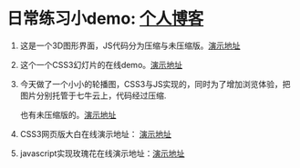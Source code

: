 
日常练习小demo:  [个人博客](http://www.shendengnian.com)    
==
1) 这是一个3D图形界面，JS代码分为压缩与未压缩版。[演示地址]( https://shendengnian.github.io/3dcanvas)

2) 这个一个CSS3幻灯片的在线demo。[演示地址](https://shendengnian.github.io/3dcanvas/lantern) 

3) 今天做了一个小小的轮播图，CSS3与JS实现的，同时为了增加浏览体验，把图片分别托管于七牛云上，代码经过压缩.

    也有未压缩版的。[演示地址](https://shendengnian.github.io/3dcanvas/cut)

4) CSS3网页版大白在线演示地址： [演示地址](http://www.shendengnian.com/demoOne)

5) javascript实现玫瑰花在线演示地址：[演示地址](http://www.shendengnian.com/demoTwo/)     